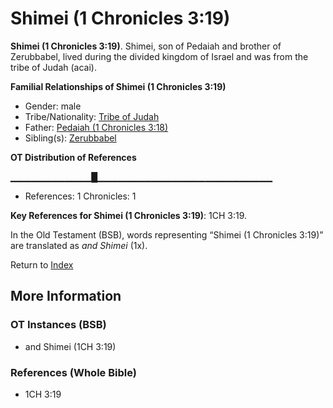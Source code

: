 # Shimei (1 Chronicles 3:19)
**Shimei (1 Chronicles 3:19)**. 
Shimei, son of Pedaiah and brother of Zerubbabel, lived during the divided kingdom of Israel and was from the tribe of Judah (acai). 




**Familial Relationships of Shimei (1 Chronicles 3:19)**


* Gender: male
* Tribe/Nationality: [Tribe of Judah](../../../groups/md/acai/Judah.md)
* Father: [Pedaiah (1 Chronicles 3:18)](Pedaiah.2.md)
* Sibling(s): [Zerubbabel](Zerubbabel.2.md)


**OT Distribution of References**

▁▁▁▁▁▁▁▁▁▁▁▁█▁▁▁▁▁▁▁▁▁▁▁▁▁▁▁▁▁▁▁▁▁▁▁▁▁▁
* References: 1 Chronicles: 1



**Key References for Shimei (1 Chronicles 3:19)**: 
1CH 3:19. 


In the Old Testament (BSB), words representing “Shimei (1 Chronicles 3:19)” are translated as 
*and Shimei* (1x). 




Return to [Index](00-Index.md)

## More Information

### OT Instances (BSB)

* and Shimei (1CH 3:19)



### References (Whole Bible)

* 1CH 3:19



